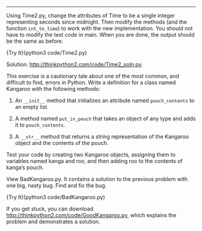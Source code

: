 ---------

Using Time2.py, change the attributes of <span>Time</span> to be a single integer representing seconds since midnight. Then modify the methods (and the function `int_to_time`) to work with the new implementation. You should not have to modify the test code in <span>main</span>. When you are done, the output should be the same as before. 

{Try It}(python3 code/Time2.py)

Solution: <http://thinkpython2.com/code/Time2_soln.py>.



This exercise is a cautionary tale about one of the most common, and difficult to find, errors in Python. Write a definition for a class named <span>Kangaroo</span> with the following methods:

1.  An `__init__` method that initializes an attribute named `pouch_contents` to an empty list.

2.  A method named `put_in_pouch` that takes an object of any type and adds it to `pouch_contents`.

3.  A `__str__` method that returns a string representation of the Kangaroo object and the contents of the pouch.

Test your code by creating two <span>Kangaroo</span> objects, assigning them to variables named <span>kanga</span> and <span>roo</span>, and then adding <span>roo</span> to the contents of <span>kanga</span>’s pouch.



View BadKangaroo.py. It contains a solution to the previous problem with one big, nasty bug. Find and fix the bug.

{Try It}(python3 code/BadKangaroo.py)

If you get stuck, you can download <http://thinkpython2.com/code/GoodKangaroo.py>, which explains the problem and demonstrates a solution.

